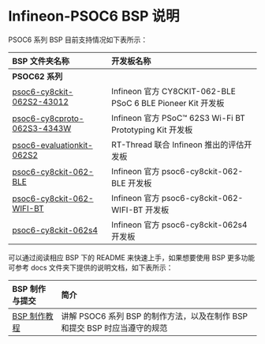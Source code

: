 # Infineon-PSOC6 BSP 说明 

PSOC6 系列 BSP 目前支持情况如下表所示：

| **BSP 文件夹名称**                                         | **开发板名称**                                              |
| :--------------------------------------------------------- | :---------------------------------------------------------- |
| **PSOC62 系列**                                            |                                                             |
| [psoc6-cy8ckit-062S2-43012](psoc6-cy8ckit-062S2-43012)     | Infineon 官方 CY8CKIT-062-BLE PSoC 6 BLE Pioneer Kit 开发板 |
| [psoc6-cy8cproto-062S3-4343W](psoc6-cy8cproto-062S3-4343W) | Infineon 官方 PSoC™ 62S3 Wi-Fi BT Prototyping Kit 开发板    |
| [psoc6-evaluationkit-062S2](psoc6-evaluationkit-062S2)     | RT-Thread 联合 Infineon 推出的评估开发板                    |
| [psoc6-cy8ckit-062-BLE](psoc6-cy8ckit-062-BLE)             | Infineon 官方 psoc6-cy8ckit-062-BLE 开发板                  |
| [psoc6-cy8ckit-062-WIFI-BT](psoc6-cy8ckit-062-WIFI-BT)     | Infineon 官方 psoc6-cy8ckit-062-WIFI-BT 开发板              |
| [psoc6-cy8ckit-062s4](psoc6-cy8ckit-062s4)                 | Infineon 官方 psoc6-cy8ckit-062s4 开发板                    |

可以通过阅读相应 BSP 下的 README 来快速上手，如果想要使用 BSP 更多功能可参考 docs 文件夹下提供的说明文档，如下表所示：

| **BSP 制作与提交**                           | **简介**                                                     |
| :------------------------------------------- | :----------------------------------------------------------- |
| [BSP 制作教程](docs/PSOC6系列BSP制作教程.md) | 讲解 PSOC6 系列 BSP 的制作方法，以及在制作 BSP 和提交 BSP 时应当遵守的规范 |
